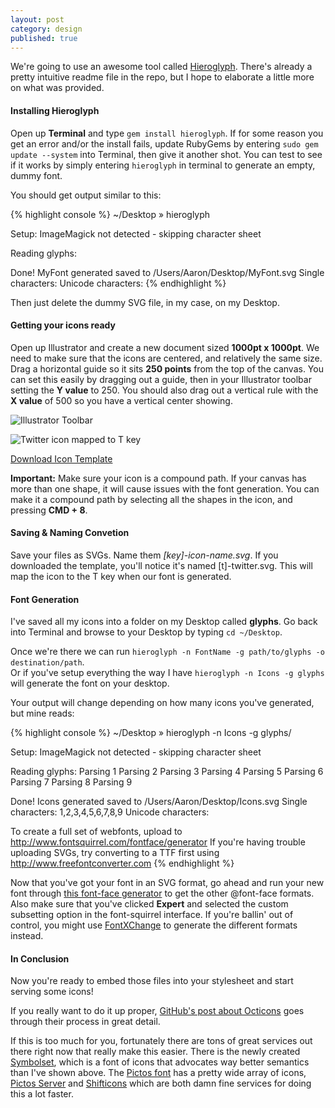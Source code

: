 ```yaml
---
layout: post
category: design
published: true
---
```


We're going to use an awesome tool called [Hieroglyph](https://github.com/averyvery/hieroglyph). There's already a pretty intuitive readme file in the repo, but I hope to elaborate a little more on what was provided.

#### Installing Hieroglyph
Open up **Terminal** and type `gem install hieroglyph`. If for some reason you get an error and/or the install fails, update RubyGems by entering `sudo gem update --system` into Terminal, then give it another shot. You can test to see if it works by simply entering `hieroglyph` in terminal to generate an empty, dummy font.

You should get output similar to this:

{% highlight console %}
~/Desktop » hieroglyph
  
Setup:
  ImageMagick not detected - skipping character sheet
  
Reading glyphs:
  
Done!
  MyFont generated saved to /Users/Aaron/Desktop/MyFont.svg
  Single characters: 
  Unicode characters: 
{% endhighlight %}

Then just delete the dummy SVG file, in my case, on my Desktop.

#### Getting your icons ready
Open up Illustrator and create a new document sized **1000pt x 1000pt**. We need to make sure that the icons are centered, and relatively the same size. Drag a horizontal guide so it sits **250 points** from the top of the canvas. You can set this easily by dragging out a guide, then in your Illustrator toolbar setting the **Y value** to 250. You should also drag out a vertical rule with the **X value** of 500 so you have a vertical center showing.

![Illustrator Toolbar](http://docs.tinyfactory.co/images/assets/toolbar.png)

![Twitter icon mapped to T key](http://docs.tinyfactory.co/images/assets/twitter-ss.png)

<a href="http://docs.tinyfactory.co/images/downloads/icon.zip" class="button">Download Icon Template</a>

**Important:** Make sure your icon is a compound path. If your canvas has more than one shape, it will cause issues with the font generation. You can make it a compound path by selecting all the shapes in the icon, and pressing **CMD + 8**.

#### Saving & Naming Convetion
Save your files as SVGs. Name them *[key]-icon-name.svg*. If you downloaded the template, you'll notice it's named [t]-twitter.svg. This will map the icon to the T key when our font is generated.

#### Font Generation
I've saved all my icons into a folder on my Desktop called **glyphs**. Go back into Terminal and browse to your Desktop by typing `cd ~/Desktop`.

Once we're there we can run `hieroglyph -n FontName -g path/to/glyphs -o destination/path`.<br>
Or if you've setup everything the way I have `hieroglyph -n Icons -g glyphs` will generate the font on your desktop.

Your output will change depending on how many icons you've generated, but mine reads:

{% highlight console %}
~/Desktop » hieroglyph -n Icons -g glyphs/
  
Setup:
  ImageMagick not detected - skipping character sheet
  
Reading glyphs:
  Parsing 1
  Parsing 2
  Parsing 3
  Parsing 4
  Parsing 5
  Parsing 6
  Parsing 7
  Parsing 8
  Parsing 9
  
Done!
  Icons generated saved to /Users/Aaron/Desktop/Icons.svg
  Single characters: 1,2,3,4,5,6,7,8,9
  Unicode characters: 
  
  To create a full set of webfonts, upload to http://www.fontsquirrel.com/fontface/generator
  If you're having trouble uploading SVGs, try converting to a TTF first using 
  http://www.freefontconverter.com
{% endhighlight %}

Now that you've got your font in an SVG format, go ahead and run your new font through [this font-face generator](http://www.fontsquirrel.com/fontface/generator) to get the other @font-face formats. Also make sure that you've clicked **Expert**  and selected the custom subsetting option in the font-squirrel interface. If you're ballin' out of control, you might use [FontXChange](http://www.fontgear.net/fontxchange.html) to generate the different formats instead.

#### In Conclusion
Now you're ready to embed those files into your stylesheet and start serving some icons!

If you really want to do it up proper, [GitHub's post about Octicons](https://github.com/blog/1135-the-making-of-octicons) goes through their process in great detail.

If this is too much for you, fortunately there are tons of great services out there right now that really make this easier. There is the newly created [Symbolset](http://symbolset.com/), which is a font of icons that advocates way better semantics than I've shown above. The [Pictos font](http://pictos.cc/font/) has a pretty wide array of icons, [Pictos Server](http://pictos.cc/server/) and [Shifticons](https://www.shifticons.com/) which are both damn fine services for doing this a lot faster.